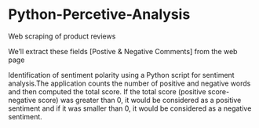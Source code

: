 # Python-Percetive-Analysis
Web scraping of product reviews

We’ll extract these fields [Postive & Negative Comments] from the web page

Identification of sentiment polarity using a Python script for sentiment analysis.The application counts the number of 
positive and negative words and then computed the total score. 
If the total score (positive score-negative score) was greater than 0, it would be considered as a positive sentiment and 
if it was smaller than 0, it would be considered as a negative sentiment. 


